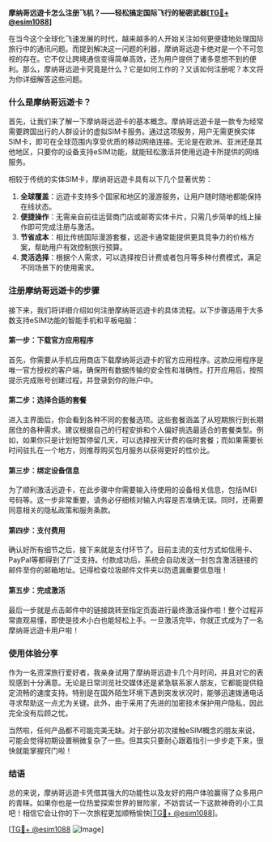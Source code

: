 **摩纳哥远遊卡怎么注册飞机？——轻松搞定国际飞行的秘密武器[[TG💪+ @esim1088](https://t.me/s/esim1088)]**

在当今这个全球化飞速发展的时代，越来越多的人开始关注如何更便捷地处理国际旅行中的通讯问题。而提到解决这一问题的利器，摩纳哥远遊卡绝对是一个不可忽视的存在。它不仅让跨境通信变得简单高效，还为用户提供了诸多意想不到的便利。那么，摩纳哥远遊卡究竟是什么？它是如何工作的？又该如何注册呢？本文将为你详细解答这些问题。

### 什么是摩纳哥远遊卡？

首先，让我们来了解一下摩纳哥远遊卡的基本概念。摩纳哥远遊卡是一款专为经常需要跨国出行的人群设计的虚拟SIM卡服务。通过这项服务，用户无需更换实体SIM卡，即可在全球范围内享受优质的移动网络连接。无论是在欧洲、亚洲还是其他地区，只要你的设备支持eSIM功能，就能轻松激活并使用远遊卡所提供的网络服务。

相较于传统的实体SIM卡，摩纳哥远遊卡具有以下几个显著优势：

1. **全球覆盖**：远遊卡支持多个国家和地区的漫游服务，让用户随时随地都能保持在线状态。
2. **便捷操作**：无需亲自前往运营商门店或邮寄实体卡片，只需几步简单的线上操作即可完成注册与激活。
3. **节省成本**：相比传统国际漫游套餐，远遊卡通常能提供更具竞争力的价格方案，帮助用户有效控制旅行预算。
4. **灵活选择**：根据个人需求，可以选择按日计费或者包月等多种付费模式，满足不同场景下的使用需求。

### 注册摩纳哥远遊卡的步骤

接下来，我们将详细介绍如何注册摩纳哥远遊卡的具体流程。以下步骤适用于大多数支持eSIM功能的智能手机和平板电脑：

#### 第一步：下载官方应用程序
首先，你需要从手机应用商店下载摩纳哥远遊卡的官方应用程序。这款应用程序是唯一官方授权的客户端，确保所有数据传输的安全性和准确性。打开应用后，按照提示完成账号创建过程，并登录到你的账户中。

#### 第二步：选择合适的套餐
进入主界面后，你会看到各种不同的套餐选项。这些套餐涵盖了从短期旅行到长期居住的各种需求。建议根据自己的行程安排和个人偏好挑选最适合的套餐类型。例如，如果你只是计划短暂停留几天，可以选择按天计费的临时套餐；而如果需要长时间驻扎在一个地方，则推荐购买包月服务以获得更好的性价比。

#### 第三步：绑定设备信息
为了顺利激活远遊卡，在此步骤中你需要输入待使用的设备相关信息，包括IMEI号码等。这一步非常重要，请务必仔细核对输入内容是否准确无误。同时，还需要同意相关的隐私政策和服务条款。

#### 第四步：支付费用
确认好所有细节之后，接下来就是支付环节了。目前主流的支付方式如信用卡、PayPal等都得到了广泛支持。付款成功后，系统会自动发送一封包含激活链接的邮件至你的邮箱地址。记得检查垃圾邮件文件夹以防遗漏重要信息哦！

#### 第五步：完成激活
最后一步就是点击邮件中的链接跳转至指定页面进行最终激活操作啦！整个过程非常直观易懂，即使是技术小白也能轻松上手。一旦激活完毕，你就正式成为了一名摩纳哥远遊卡用户啦！

### 使用体验分享

作为一名资深旅行爱好者，我亲身试用了摩纳哥远遊卡几个月时间，并且对它的表现感到十分满意。无论是日常浏览社交媒体还是紧急联系家人朋友，它都能提供稳定流畅的速度支持。特别是在国外陌生环境下遇到突发状况时，能够迅速拨通电话寻求帮助这一点尤为关键。此外，由于采用了先进的加密技术保护用户隐私，因此完全没有后顾之忧。

当然啦，任何产品都不可能完美无缺。对于部分初次接触eSIM概念的朋友来说，可能会觉得初期设置稍微复杂了一些。但其实只要耐心跟着指引一步步走下来，很快就能掌握窍门啦！

### 结语

总的来说，摩纳哥远遊卡凭借其强大的功能性以及友好的用户体验赢得了众多用户的青睐。如果你也是一位热爱探索世界的冒险家，不妨尝试一下这款神奇的小工具吧！相信它会让你的下一次旅程更加顺畅愉快[[TG💪+ @esim1088](https://t.me/s/esim1088)]。

[[TG💪+ @esim1088](https://t.me/s/esim1088) ![Image](https://i.postimg.cc/4NQfJmqS/Snipaste-2025-05-13-00-14-12.png)]